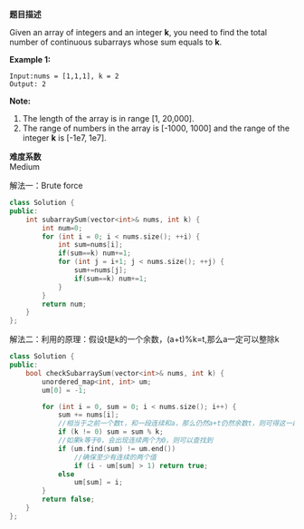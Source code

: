  **题目描述**   

Given an array of integers and an integer **k**, you need to find the total number of continuous subarrays whose sum equals to **k**.

**Example 1:**

```
Input:nums = [1,1,1], k = 2
Output: 2
```



**Note:**

1. The length of the array is in range [1, 20,000].
2. The range of numbers in the array is [-1000, 1000] and the range of the integer **k** is [-1e7, 1e7].

**难度系数**    
Medium

解法一：Brute force
```c++
class Solution {
public:
    int subarraySum(vector<int>& nums, int k) {
        int num=0;
        for (int i = 0; i < nums.size(); ++i) {
            int sum=nums[i];
            if(sum==k) num+=1;
            for (int j = i+1; j < nums.size(); ++j) {
                sum+=nums[j];
                if(sum==k) num+=1;
            }         
        }
        return num;
    }
};
```

解法二：利用的原理：假设t是k的一个余数，(a+t)%k=t,那么a一定可以整除k

```C++
class Solution {
public:
    bool checkSubarraySum(vector<int>& nums, int k) {
        unordered_map<int, int> um;
        um[0] = -1;

        for (int i = 0, sum = 0; i < nums.size(); i++) {
            sum += nums[i];
            //相当于之前一个数t，和一段连续和a，那么仍然a+t仍然余数t，则可得这一段的和可以整数k
            if (k != 0) sum = sum % k;
            //如果k等于0，会出现连续两个为0，则可以查找到
            if (um.find(sum) != um.end())
                //确保至少有连续的两个值
                if (i - um[sum] > 1) return true;
            else
                um[sum] = i;
        }
        return false;
    }
};
```

